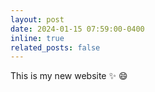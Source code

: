 ```yaml
---
layout: post
date: 2024-01-15 07:59:00-0400
inline: true
related_posts: false
---
```


This is my new website :sparkles: :smile:
